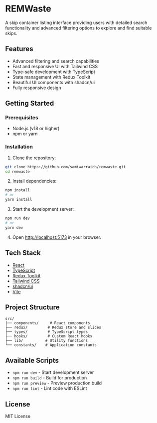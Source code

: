 # REMWaste

A skip container listing interface providing users with detailed search functionality and advanced filtering options to explore and find suitable skips.

## Features

- Advanced filtering and search capabilities
- Fast and responsive UI with Tailwind CSS
- Type-safe development with TypeScript
- State management with Redux Toolkit
- Beautiful UI components with shadcn/ui
- Fully responsive design

## Getting Started

### Prerequisites

- Node.js (v18 or higher)
- npm or yarn

### Installation

1. Clone the repository:

```bash
git clone https://github.com/samiwarraich/remwaste.git
cd remwaste
```

2. Install dependencies:

```bash
npm install
# or
yarn install
```

3. Start the development server:

```bash
npm run dev
# or
yarn dev
```

4. Open [http://localhost:5173](http://localhost:5173) in your browser.

## Tech Stack

- [React](https://reactjs.org/)
- [TypeScript](https://www.typescriptlang.org/)
- [Redux Toolkit](https://redux-toolkit.js.org/)
- [Tailwind CSS](https://tailwindcss.com/)
- [shadcn/ui](https://ui.shadcn.com/)
- [Vite](https://vitejs.dev/)

## Project Structure

```
src/
├── components/     # React components
├── redux/         # Redux store and slices
├── types/         # TypeScript types
├── hooks/         # Custom React hooks
├── lib/          # Utility functions
└── constants/    # Application constants
```

## Available Scripts

- `npm run dev` - Start development server
- `npm run build` - Build for production
- `npm run preview` - Preview production build
- `npm run lint` - Lint code with ESLint

## License

MIT License
